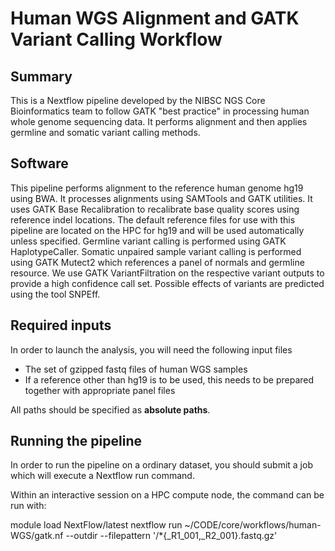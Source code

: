 # Human WGS Alignment and GATK Variant Calling Workflow

## Summary

This is a Nextflow pipeline developed by the NIBSC NGS Core Bioinformatics team to follow GATK "best practice" in processing human whole genome sequencing data. It performs alignment and then applies germline and somatic variant calling methods.

## Software

This pipeline performs alignment to the reference human genome hg19 using BWA. It processes alignments using SAMTools and GATK utilities. It uses GATK Base Recalibration to recalibrate base quality scores using reference indel locations. The default reference files for use with this pipeline are located on the HPC for hg19 and will be used automatically unless specified. Germline variant calling is performed using GATK HaplotypeCaller. Somatic unpaired sample variant calling is performed using GATK Mutect2 which references a panel of normals and germline resource. We use GATK VariantFiltration on the respective variant outputs to provide a high confidence call set. Possible effects of variants are predicted using the tool SNPEff.

## Required inputs

In order to launch the analysis, you will need the following input files

- The set of gzipped fastq files of human WGS samples
- If a reference other than hg19 is to be used, this needs to be prepared together with appropriate panel files

All paths should be specified as **absolute paths**.

## Running the pipeline

In order to run the pipeline on a ordinary dataset, you should submit a job which will execute a Nextflow run command.

Within an interactive session on a HPC compute node, the command can be run with:

module load NextFlow/latest
nextflow run ~/CODE/core/workflows/human-WGS/gatk.nf --outdir <folder for output> --filepattern '<folder with input data>/*{_R1_001,_R2_001}.fastq.gz'


